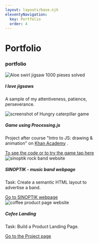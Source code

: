 ```yaml
---
layout: layouts/base.njk
eleventyNavigation:
  key: Portfolio
  order: 4
---
```

# Portfolio

  <section  tabindex="3" id="portfolio" class="container container-lg-fluid p-4 mb-4 rounded border-1">
		<h3 class="fs-3  fw-bold px-5 text-uppercase rounded-end">portfolio</h3>
		<div class="d-flex flex-row justify-content-around flex-wrap">
				<div class="card mb-3" style="width: 18rem;">
						<img src="../img/aloe-swirl.png"
						alt="Aloe swirl jigsaw 1000 pieses solved"
							class="card-img-top" >
						<div class="card-body">
							<h5 class="card-title">I love jigsaws</h5>
							<p class="card-text">A sample of my attentiveness, patience, perseverance.</p>
						</div>
					</div>
					<div class="card mb-3" style="width: 18rem;">
						<img  class="card-img-top" src="../img/Hungry-Caterpillar.png"
						alt="screenshot of Hungry caterpillar game">
						<div class="card-body">
							<h5 class="card-title">Game using Processing.js</h5>
							<p class="card-text">Project after course "Intro to JS: drawing & animation" on <a href="https://www.khanacademy.org/" target="_blank">Khan Academy</a>
								.</p>
							<a class="card-link"
							href="https://www.khanacademy.org/computer-programming/hungry-caterpillar-by-cherrylove/4670408561573888"
							target="_blank"
							>To see the code or to try the game tap here</a>
						</div>
					</div>
					<div class="card mb-3" style="width: 18rem;">
						<img  class="card-img-top" src="../img/sinoptik-site.png"
						alt="sinoptik rock band website">
						<div class="card-body">
							<h5 class="card-title">SINOPTIK - music band webpage </h5>
							<p class="card-text">Task: Create a semantic HTML layout to advertise a band.</p>
							<a class="card-link"
							href="https://cherry-love.github.io/sinoptik/"
							target="_blank"
							>Go to SINOPTIK webpage</a>
						</div>
					</div>
					<div class="card mb-3" style="width: 18rem;">
						<img  class="card-img-top" src="../img/coffee-pp.png"
						alt="coffee product page website">
						<div class="card-body">
							<h5 class="card-title">Cofee Landing</h5>
							<p class="card-text">Task: Build a Product Landing Page.</p>
							<a class="card-link"
							href="https://cherry-love.github.io/coffee/"
							target="_blank"
							>Go to the Project page</a>
						</div>
					</div>
		</div>
	</section>
